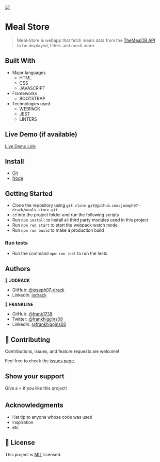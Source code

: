 ![](https://img.shields.io/badge/Meals-Store-blueviolet)

# Meal Store

> Meal-Store is webapp that fetch meals data from the [TheMealDB API](https://www.themealdb.com/api.php) to be displayed, filters and much more.

## Built With

- Major languages
  - HTML
  - CSS
  - JAVASCRIPT
- Frameworks
  - BOOTSTRAP
- Technologies used
  - WEBPACK
  - JEST
  - LINTERS

## Live Demo (if available)

[Live Demo Link]()

## Install

- [Git](https://git-scm.com/downloads)
- [Node](https://nodejs.org/en/download/)

## Getting Started

- Clone the repository using `git clone git@github.com:joseph07-drack/meals-store.git`
- `cd` into the project folder and run the following scripts
- Run `npm install` to install all third party modules used in this project
- Run `npm run start` to start the webpack watch mode
- Run `npm run build` to make a production build

### Run tests

- Run the command `npm run test` to run the tests.

## Authors

👤 **JODRACK**

- GitHub: [@joseph07-drack](https://github.com/joseph07-drack)
- LinkedIn: [jodrack](https://www.linkedin.com/in/joseph-buingo-ab2682225/)

👤 **FRANKLINE**

- GitHub: [@frank1738](https://github.com/frank1738)
- Twitter: [@frankhiggins08](https://twitter.com/frankhiggins08)
- LinkedIn: [@frankhiggins08](http://www.linkedin.com/in/frankline-osoro-b526ba18b)

## 🤝 Contributing

Contributions, issues, and feature requests are welcome!

Feel free to check the [issues page](../../issues/).

## Show your support

Give a ⭐️ if you like this project!

## Acknowledgments

- Hat tip to anyone whose code was used
- Inspiration
- etc

## 📝 License

This project is [MIT](./MIT.md) licensed.
